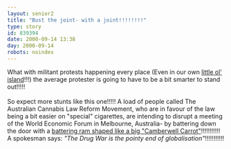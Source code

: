 ```yaml
---
layout: senior2
title: "Bust the joint- with a joint!!!!!!!!"
type: story
id: 839394
date: 2000-09-14 13:38
day: 2000-09-14
robots: noindex
---
```

What with militant protests happening every place (Even in our own <a href="http://www.thescotsman.co.uk/index.cfm?id=TS00141189&amp;d=News&amp;c=front&amp;s=1">little ol' island</a>!!!) the average protester is going to have to be a bit smarter to stand out!!!!! <br/> <br/>So expect more stunts like this one!!!!! A load of people called The Australian Cannabis Law Reform Movement, who are in favour of the law being a bit easier on "special" cigarettes, are intending to disrupt a meeting of the World Economic Forum in Melbourne, Australia- by battering down the door with a <a href="http://www.smh.com.au/breaking/0009/12/A60900-2000Sep12.shtml">battering ram shaped like a big "Camberwell Carrot"</a>!!!!!!!!!!! A spokesman says: <i>"The Drug War is the pointy end of globalisation"</i>!!!!!!!!!!!
